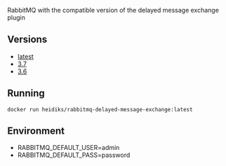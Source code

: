 RabbitMQ with the compatible version of the delayed message exchange plugin

## Versions
- [latest](https://github.com/heidiks/rabbitmq-delayed-message-exchange/blob/master/versions/latest/Dockerfile)
- [3.7](https://github.com/heidiks/rabbitmq-delayed-message-exchange/blob/master/versions/3.7/Dockerfile)
- [3.6](https://github.com/heidiks/rabbitmq-delayed-message-exchange/blob/master/versions/3.6/Dockerfile)

## Running

    docker run heidiks/rabbitmq-delayed-message-exchange:latest

## Environment
- RABBITMQ_DEFAULT_USER=admin  
- RABBITMQ_DEFAULT_PASS=password


